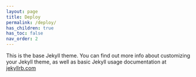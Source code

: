 ```yaml
---
layout: page
title: Deploy
permalink: /deploy/
has_children: true
has_toc: false
nav_order: 2
---
```


This is the base Jekyll theme. You can find out more info about customizing your Jekyll theme, as well as basic Jekyll usage documentation at [jekyllrb.com](https://jekyllrb.com/)